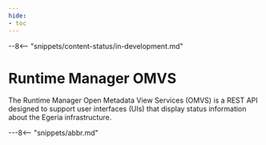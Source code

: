 ```yaml
---
hide:
- toc
---
```


<!-- SPDX-License-Identifier: CC-BY-4.0 -->
<!-- Copyright Contributors to the Egeria project. -->

--8<-- "snippets/content-status/in-development.md"

# Runtime Manager OMVS

The Runtime Manager Open Metadata View Services (OMVS) is a REST API designed to support user interfaces (UIs) that display status information about the Egeria infrastructure.

---8<-- "snippets/abbr.md"







